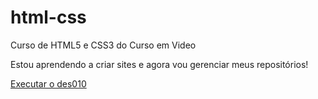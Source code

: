 # html-css
 Curso de HTML5 e CSS3 do Curso em Video

Estou aprendendo a criar sites e agora vou gerenciar meus repositórios! 

<a href="https://p4uloc4rvalho.github.io/html-css/exercicios/des010/android.html">Executar o des010</a>